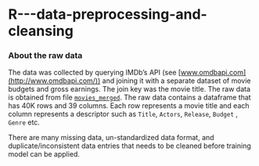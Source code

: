 # R---data-preprocessing-and-cleansing

### About the raw data   

The data was collected by querying IMDb’s API (see [www.omdbapi.com](http://www.omdbapi.com/)) and joining it with a separate dataset of movie budgets and gross earnings. The join key was the movie title.  The raw data is obtained from file [`movies_merged`](https://s3.amazonaws.com/content.udacity-data.com/courses/gt-cs6242/project/movies_merged). The raw data contains a dataframe that has 40K rows and 39 columns. Each row represents a movie title and each column represents a descriptor such as `Title`, `Actors`, `Release`, `Budget` , `Genre` etc.

There are many missing data, un-standardized data format, and duplicate/inconsistent data entries that needs to be cleaned before training model can be applied.
